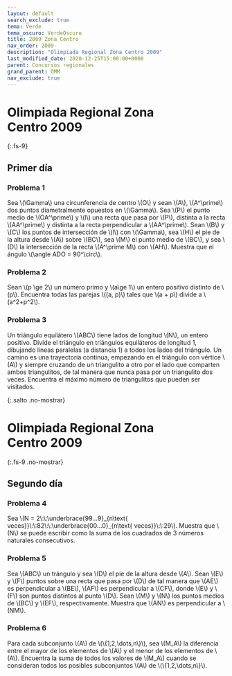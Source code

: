```yaml
---
layout: default
search_exclude: true
tema: Verde
tema_oscuro: VerdeOscuro
title: 2009 Zona Centro
nav_order: 2009-
description: "Olimpiada Regional Zona Centro 2009"
last_modified_date: 2020-12-25T15:00:00+0000
parent: Concursos regionales
grand_parent: OMM
nav_exclude: true
---
```


# Olimpiada Regional Zona Centro&nbsp;<span class="deg-sitio deg-sitio-texto">2009</span>
{:.fs-9}


## <span class="deg-sitio deg-sitio-texto">Primer día</span>

### Problema&nbsp;<span class="deg-sitio deg-sitio-texto">1</span>

Sea \\(\Gamma\\) una circunferencia de centro \\(O\\) y sean \\(A\\), \\(A^\prime\\) dos puntos diametralmente opuestos en \\(\Gamma\\). Sea \\(P\\) el punto medio de \\(OA^\prime\\) y \\(l\\) una recta que pasa por \\(P\\), distinta a la recta \\(AA^\prime\\) y distinta a la recta perpendicular a \\(AA^\prime\\). Sean \\(B\\) y \\(C\\) los puntos de intersección de \\(l\\) con \\(\Gamma\\), sea \\(H\\) el pie de la altura desde \\(A\\) sobre \\(BC\\), sea \\(M\\) el punto medio de \\(BC\\), y sea \\(D\\) la intersección de la recta \\(A^\prime M\\) con \\(AH\\).
Muestra que el ángulo \\(\angle ADO = 90^\circ\\).

### Problema&nbsp;<span class="deg-sitio deg-sitio-texto">2</span>

Sean \\(p \ge 2\\) un número primo y \\(a\ge 1\\) un entero positivo distinto de \\(p\\). Encuentra todas las parejas \\((a, p)\\) tales que \\(a + p\\) divide a \\(a^2+p^2\\).

### Problema&nbsp;<span class="deg-sitio deg-sitio-texto">3</span>

Un triángulo equilátero \\(ABC\\) tiene lados de longitud \\(N\\), un entero positivo.
Divide el triángulo en triángulos equiláteros de longitud 1, dibujando líneas paralelas (a distancia 1) a todos los lados del triángulo.
Un camino es una trayectoria continua, empezando en el triángulo con vértice \\(A\\) y siempre cruzando de un triangulito a otro por el lado que comparten ambos triangulitos, de tal manera que nunca pasa por un triangulito dos veces.
Encuentra el máximo número de triangulitos que pueden ser visitados.

<div></div>
{:.salto .no-mostrar}

# Olimpiada Regional Zona Centro&nbsp;<span class="deg-sitio deg-sitio-texto">2009</span>
{:.fs-9 .no-mostrar}

## <span class="deg-sitio deg-sitio-texto">Segundo día</span>

### Problema&nbsp;<span class="deg-sitio deg-sitio-texto">4</span>

Sea \\(N = 2\\:\\:\underbrace{99...9}\_{n\text{ veces}}\\:\\:82\\:\\:\underbrace{00...0}\_{n\text{ veces}}\\:\\:29\\).
Muestra que \\(N\\) se puede escribir como la suma de los cuadrados de 3 números naturales consecutivos.

### Problema&nbsp;<span class="deg-sitio deg-sitio-texto">5</span>

Sea \\(ABC\\) un trángulo y sea \\(D\\) el pie de la altura desde \\(A\\). Sean \\(E\\) y \\(F\\) puntos sobre una recta que pasa por \\(D\\) de tal manera que \\(AE\\) es perpendicular a \\(BE\\), \\(AF\\) es perpendicular a \\(CF\\), donde \\(E\\) y \\(F\\) son puntos distintos al punto \\(D\\). Sean \\(M\\) y \\(N\\) los puntos medios de \\(BC\\) y \\(EF\\), respectivamente. Muestra que \\(AN\\) es perpendicular a \\(NM\\).

### Problema&nbsp;<span class="deg-sitio deg-sitio-texto">6</span>

Para cada subconjunto \\(A\\) de \\(\\{1,2,\dots,n\\}\\), sea \\(M_A\\) la diferencia entre el mayor de los elementos de \\(A\\) y el menor de los elementos de \\(A\\). Encuentra la suma de todos los valores de \\(M_A\\) cuando se consideran todos los posibles subconjuntos \\(A\\) de \\(\\{1,2,\dots,n\\}\\).
